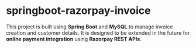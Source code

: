 # springboot-razorpay-invoice
This project is built using **Spring Boot** and **MySQL** to manage invoice creation and customer details.  It is designed to be extended in the future for **online payment integration** using **Razorpay REST APIs**.

